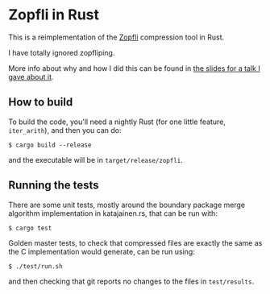 # Zopfli in Rust

This is a reimplementation of the [Zopfli](https://github.com/google/zopfli) compression tool in Rust.

I have totally ignored zopfliping.

More info about why and how I did this can be found in [the slides for a talk I gave about it](https://github.com/carols10cents/rust-out-your-c-talk).

## How to build

To build the code, you'll need a nightly Rust (for one little feature, `iter_arith`), and then you  can do:

```
$ cargo build --release
```

and the executable will be in `target/release/zopfli`.

## Running the tests

There are some unit tests, mostly around the boundary package merge algorithm implementation in katajainen.rs, that can be run with:

```
$ cargo test
```

Golden master tests, to check that compressed files are exactly the same as the C implementation would generate, can be run using:

```
$ ./test/run.sh
```

and then checking that git reports no changes to the files in `test/results`.
